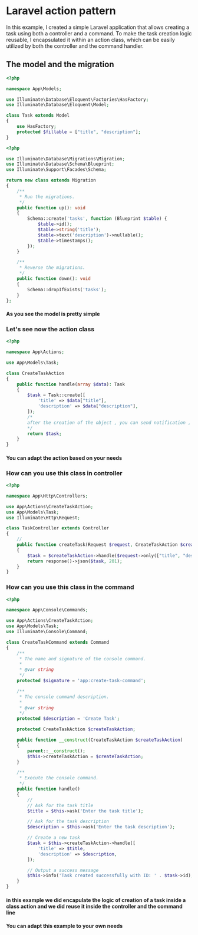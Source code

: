 # Laravel action pattern 
In this example, I created a simple Laravel application that allows creating a task using both a controller and a command. To make the task creation logic reusable, I encapsulated it within an action class, which can be easily utilized by both the controller and the command handler.

## The model  and the migration
```php
<?php

namespace App\Models;

use Illuminate\Database\Eloquent\Factories\HasFactory;
use Illuminate\Database\Eloquent\Model;

class Task extends Model
{
    use HasFactory;
    protected $fillable = ["title", "description"];
}
```
```php
<?php

use Illuminate\Database\Migrations\Migration;
use Illuminate\Database\Schema\Blueprint;
use Illuminate\Support\Facades\Schema;

return new class extends Migration
{
    /**
     * Run the migrations.
     */
    public function up(): void
    {
        Schema::create('tasks', function (Blueprint $table) {
            $table->id();
            $table->string('title');
            $table->text('description')->nullable();
            $table->timestamps();
        });
    }

    /**
     * Reverse the migrations.
     */
    public function down(): void
    {
        Schema::dropIfExists('tasks');
    }
};
```
#### As you see the model is pretty simple
### Let's see now the action class
```php
<?php

namespace App\Actions;

use App\Models\Task;

class CreateTaskAction
{
    public function handle(array $data): Task
    {
        $task = Task::create([
            'title' => $data["title"],
            'description' => $data["description"],
        ]);
        /*
        after the creation of the object , you can send notification , log it , etc........
        */
        return $task;
    }
}
```
#### You can adapt the action based on your needs 
### How can you use this class in controller
```php
<?php

namespace App\Http\Controllers;

use App\Actions\CreateTaskAction;
use App\Models\Task;
use Illuminate\Http\Request;

class TaskController extends Controller
{
    //
    public function createTask(Request $request, CreateTaskAction $createTaskAction)
    {
        $task = $createTaskAction->handle($request->only(["title", "description"]));
        return response()->json($task, 201);
    }
}
```
### How can you use this class in the command 
```php
<?php

namespace App\Console\Commands;

use App\Actions\CreateTaskAction;
use App\Models\Task;
use Illuminate\Console\Command;

class CreateTaskCommand extends Command
{
    /**
     * The name and signature of the console command.
     *
     * @var string
     */
    protected $signature = 'app:create-task-command';

    /**
     * The console command description.
     *
     * @var string
     */
    protected $description = 'Create Task';

    protected CreateTaskAction $createTaskAction;

    public function __construct(CreateTaskAction $createTaskAction)
    {
        parent::__construct();
        $this->createTaskAction = $createTaskAction;
    }

    /**
     * Execute the console command.
     */
    public function handle()
    {
        //
        // Ask for the task title
        $title = $this->ask('Enter the task title');

        // Ask for the task description
        $description = $this->ask('Enter the task description');

        // Create a new task
        $task = $this->createTaskAction->handle([
            'title' => $title,
            'description' => $description,
        ]);

        // Output a success message
        $this->info('Task created successfully with ID: ' . $task->id);
    }
}
```
#### in this example we did encapulate the logic of creation of a task inside a class action and we did reuse it inside the controller and the command line
#### You can adapt this example to your own needs
